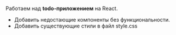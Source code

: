 Работаем над **todo-приложением** на React.

 * Добавить недостающие компоненты без функциональности.
 * Добавить существующие стили в файл style.css
